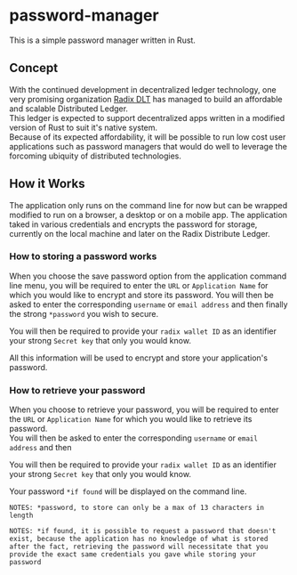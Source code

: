 # password-manager
This is a simple password manager written in Rust.

## Concept

With the continued development in decentralized ledger technology, one very promising organization [Radix DLT](https://www.radixdlt.com/) has managed to build an affordable and scalable Distributed Ledger.  
This ledger is expected to support decentralized apps written in a modified version of Rust to suit it's native system.  
Because of its expected affordability, it will be possible to run low cost user applications such as password managers that would do well to leverage the forcoming ubiquity of distributed technologies.  

## How it Works
The application only runs on the command line for now but can be wrapped modified to run on a browser, a desktop or on a mobile app. 
The application taked in various credentials and encrypts the password for storage, currently on the local machine and later on the Radix Distribute Ledger.

### How to storing a password works
When you choose the save password option from the application command line menu, you will be required to enter the `URL` or `Application Name` for which you would like to encrypt and store its password. 
You will then be asked to enter the corresponding `username` or `email address` and then finally the strong `*password` you wish to secure. 

You will then be required to provide your `radix wallet ID` as an identifier your strong `Secret key` that only you would know.

All this information will be used to encrypt and store your application's password.

### How to retrieve your password
When you choose to retrieve your password, you will be required to enter the `URL` or `Application Name` for which you would like to retrieve its password.  
You will then be asked to enter the corresponding `username` or `email address` and then

You will then be required to provide your `radix wallet ID` as an identifier your strong `Secret key` that only you would know.

Your password `*if found` will be displayed on the command line.



`NOTES: *password, to store can only be a max of 13 characters in length`  

`NOTES: *if found, it is possible to request a password that doesn't exist, because the application has no knowledge of what is stored after the fact, retrieving the password will necessitate that you provide the exact same credentials you gave while storing your password`
